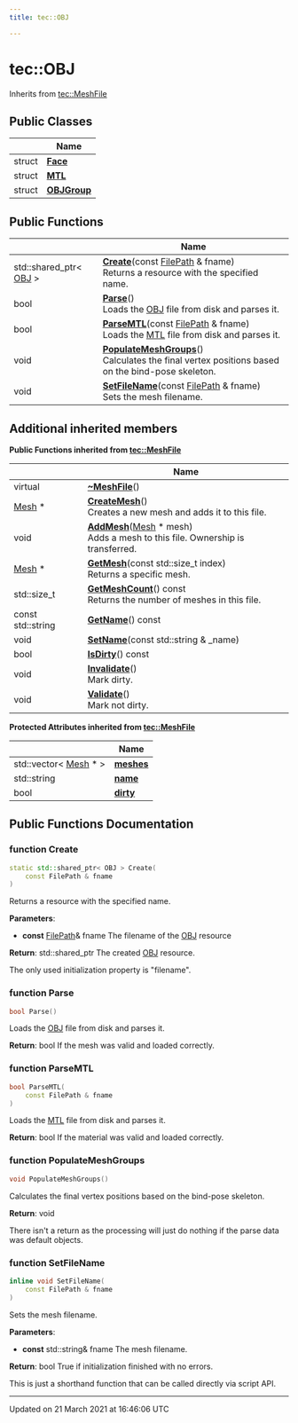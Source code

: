```yaml
---
title: tec::OBJ

---
```


# tec::OBJ



Inherits from [tec::MeshFile](/engine/Classes/classtec_1_1_mesh_file/)

## Public Classes

|                | Name           |
| -------------- | -------------- |
| struct | **[Face](/engine/Classes/structtec_1_1_o_b_j_1_1_face/)**  |
| struct | **[MTL](/engine/Classes/structtec_1_1_o_b_j_1_1_m_t_l/)**  |
| struct | **[OBJGroup](/engine/Classes/structtec_1_1_o_b_j_1_1_o_b_j_group/)**  |

## Public Functions

|                | Name           |
| -------------- | -------------- |
| std::shared_ptr< [OBJ](/engine/Classes/classtec_1_1_o_b_j/) > | **[Create](/engine/Classes/classtec_1_1_o_b_j/#function-create)**(const [FilePath](/engine/Classes/classtec_1_1_file_path/) & fname)<br>Returns a resource with the specified name.  |
| bool | **[Parse](/engine/Classes/classtec_1_1_o_b_j/#function-parse)**()<br>Loads the [OBJ](/engine/Classes/classtec_1_1_o_b_j/) file from disk and parses it.  |
| bool | **[ParseMTL](/engine/Classes/classtec_1_1_o_b_j/#function-parsemtl)**(const [FilePath](/engine/Classes/classtec_1_1_file_path/) & fname)<br>Loads the [MTL]() file from disk and parses it.  |
| void | **[PopulateMeshGroups](/engine/Classes/classtec_1_1_o_b_j/#function-populatemeshgroups)**()<br>Calculates the final vertex positions based on the bind-pose skeleton.  |
| void | **[SetFileName](/engine/Classes/classtec_1_1_o_b_j/#function-setfilename)**(const [FilePath](/engine/Classes/classtec_1_1_file_path/) & fname)<br>Sets the mesh filename.  |

## Additional inherited members

**Public Functions inherited from [tec::MeshFile](/engine/Classes/classtec_1_1_mesh_file/)**

|                | Name           |
| -------------- | -------------- |
| virtual | **[~MeshFile](/engine/Classes/classtec_1_1_mesh_file/#function-~meshfile)**() |
| [Mesh](/engine/Classes/structtec_1_1_mesh/) * | **[CreateMesh](/engine/Classes/classtec_1_1_mesh_file/#function-createmesh)**()<br>Creates a new mesh and adds it to this file.  |
| void | **[AddMesh](/engine/Classes/classtec_1_1_mesh_file/#function-addmesh)**([Mesh](/engine/Classes/structtec_1_1_mesh/) * mesh)<br>Adds a mesh to this file. Ownership is transferred.  |
| [Mesh](/engine/Classes/structtec_1_1_mesh/) * | **[GetMesh](/engine/Classes/classtec_1_1_mesh_file/#function-getmesh)**(const std::size_t index)<br>Returns a specific mesh.  |
| std::size_t | **[GetMeshCount](/engine/Classes/classtec_1_1_mesh_file/#function-getmeshcount)**() const<br>Returns the number of meshes in this file.  |
| const std::string | **[GetName](/engine/Classes/classtec_1_1_mesh_file/#function-getname)**() const |
| void | **[SetName](/engine/Classes/classtec_1_1_mesh_file/#function-setname)**(const std::string & _name) |
| bool | **[IsDirty](/engine/Classes/classtec_1_1_mesh_file/#function-isdirty)**() const |
| void | **[Invalidate](/engine/Classes/classtec_1_1_mesh_file/#function-invalidate)**()<br>Mark dirty.  |
| void | **[Validate](/engine/Classes/classtec_1_1_mesh_file/#function-validate)**()<br>Mark not dirty.  |

**Protected Attributes inherited from [tec::MeshFile](/engine/Classes/classtec_1_1_mesh_file/)**

|                | Name           |
| -------------- | -------------- |
| std::vector< [Mesh](/engine/Classes/structtec_1_1_mesh/) * > | **[meshes](/engine/Classes/classtec_1_1_mesh_file/#variable-meshes)**  |
| std::string | **[name](/engine/Classes/classtec_1_1_mesh_file/#variable-name)**  |
| bool | **[dirty](/engine/Classes/classtec_1_1_mesh_file/#variable-dirty)**  |


## Public Functions Documentation

### function Create

```cpp
static std::shared_ptr< OBJ > Create(
    const FilePath & fname
)
```

Returns a resource with the specified name. 

**Parameters**: 

  * **const** [FilePath](/engine/Classes/classtec_1_1_file_path/)& fname The filename of the [OBJ](/engine/Classes/classtec_1_1_o_b_j/) resource 


**Return**: std::shared_ptr<OBJ> The created [OBJ](/engine/Classes/classtec_1_1_o_b_j/) resource. 

The only used initialization property is "filename". 


### function Parse

```cpp
bool Parse()
```

Loads the [OBJ](/engine/Classes/classtec_1_1_o_b_j/) file from disk and parses it. 

**Return**: bool If the mesh was valid and loaded correctly. 

### function ParseMTL

```cpp
bool ParseMTL(
    const FilePath & fname
)
```

Loads the [MTL]() file from disk and parses it. 

**Return**: bool If the material was valid and loaded correctly. 

### function PopulateMeshGroups

```cpp
void PopulateMeshGroups()
```

Calculates the final vertex positions based on the bind-pose skeleton. 

**Return**: void 

There isn't a return as the processing will just do nothing if the parse data was default objects. 


### function SetFileName

```cpp
inline void SetFileName(
    const FilePath & fname
)
```

Sets the mesh filename. 

**Parameters**: 

  * **const** std::string& fname The mesh filename. 


**Return**: bool True if initialization finished with no errors. 

This is just a shorthand function that can be called directly via script API. 


-------------------------------

Updated on 21 March 2021 at 16:46:06 UTC